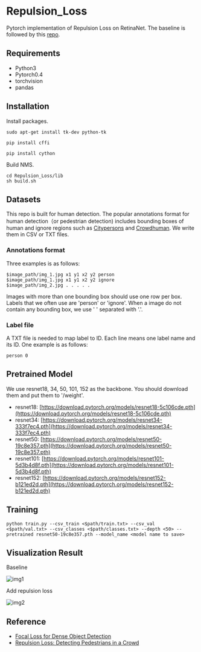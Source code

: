# Repulsion_Loss

Pytorch implementation of Repulsion Loss on RetinaNet. The baseline is followed by this [repo](https://github.com/yhenon/pytorch-retinanet). 

## Requirements

- Python3
- Pytorch0.4
- torchvision
- pandas

## Installation

Install packages.

```
sudo apt-get install tk-dev python-tk

pip install cffi

pip install cython
```

Build NMS.

```
cd Repulsion_Loss/lib
sh build.sh
```

## Datasets
This repo is built for human detection. The popular annotations format for human detection（or pedestrian detection) includes bounding boxes of human and ignore regions such as [Citypersons](https://arxiv.org/pdf/1702.05693.pdf) and [Crowdhuman](https://arxiv.org/pdf/1805.00123.pdf). We write them in CSV or TXT files.

### Annotations format
Three examples is as follows:

```
$image_path/img_1.jpg x1 y1 x2 y2 person
$image_path/img_1.jpg x1 y1 x2 y2 ignore
$image_path/img_2.jpg . . . . .
```

Images with more than one bounding box should use one row per box. Labels that we often use are 'person' or 'ignore'. When a image do not contain any bounding box, we use ' ' separated with '.'. 

### Label file
A TXT file is needed to map label to ID. Each line means one label name and its ID. One example is as follows:

```
person 0
```

## Pretrained Model

We use resnet18, 34, 50, 101, 152 as the backbone. You should download them and put them to '/weight'.

- resnet18: [https://download.pytorch.org/models/resnet18-5c106cde.pth](https://download.pytorch.org/models/resnet18-5c106cde.pth)
- resnet34: [https://download.pytorch.org/models/resnet34-333f7ec4.pth](https://download.pytorch.org/models/resnet34-333f7ec4.pth)
- resnet50: [https://download.pytorch.org/models/resnet50-19c8e357.pth](https://download.pytorch.org/models/resnet50-19c8e357.pth)
- resnet101: [https://download.pytorch.org/models/resnet101-5d3b4d8f.pth](https://download.pytorch.org/models/resnet101-5d3b4d8f.pth)
- resnet152: [https://download.pytorch.org/models/resnet152-b121ed2d.pth](https://download.pytorch.org/models/resnet152-b121ed2d.pth)

## Training

```
python train.py --csv_train <$path/train.txt> --csv_val <$path/val.txt> --csv_classes <$path/classes.txt> --depth <50> --pretrained resnet50-19c8e357.pth --model_name <model name to save>
```

## Visualization Result
Baseline

![img1](https://github.com/rainofmine/Repulsion_Loss/blob/master/img/1.png)

Add repulsion loss

![img2](https://github.com/rainofmine/Repulsion_Loss/blob/master/img/2.png)

## Reference

- [Focal Loss for Dense Object Detection](https://arxiv.org/abs/1708.02002)
- [Repulsion Loss: Detecting Pedestrians in a Crowd](https://arxiv.org/abs/1711.07752)